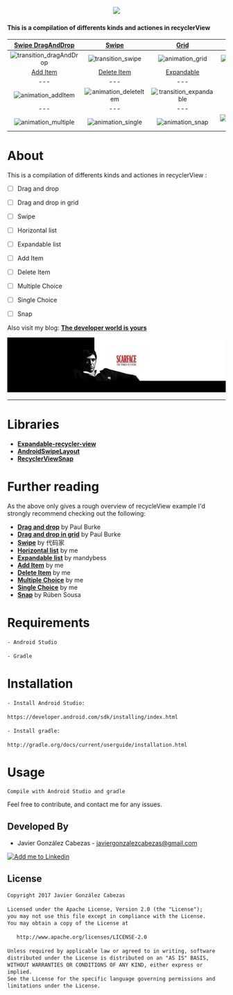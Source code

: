 
<p align="center">
 <img src="https://github.com/CabezasGonzalezJavier/FullRecycleView/blob/master/title.png" />
 <h4>This is a compilation of differents kinds and actiones in recyclerView</h4>
</p>




| [Swipe DragAndDrop](https://github.com/thedeveloperworldisyours/FullRecycleView/tree/master/app/src/main/java/com/thedeveloperworldisyours/fullrecycleview/dragandswipe) | [Swipe](https://github.com/thedeveloperworldisyours/FullRecycleView/tree/master/app/src/main/java/com/thedeveloperworldisyours/fullrecycleview/swipe) | [Grid](https://github.com/thedeveloperworldisyours/FullRecycleView/blob/master/app/src/main/java/com/thedeveloperworldisyours/fullrecycleview/dragandswipe) | [Horizontal](https://github.com/thedeveloperworldisyours/FullRecycleView/tree/master/app/src/main/java/com/thedeveloperworldisyours/fullrecycleview/horizontal)|
| :---:        |     :---:      |     :---:       |     :---:      |
| ![transition_dragAndDrop](https://github.com/thedeveloperworldisyours/FullRecycleView/blob/master/DragAndDrop.gif) | ![transition_swipe](https://github.com/thedeveloperworldisyours/FullRecycleView/blob/master/Swipe.gif)| ![animation_grid](https://github.com/thedeveloperworldisyours/FullRecycleView/blob/master/Horizontal.gif)| ![animation_horizontal](https://github.com/thedeveloperworldisyours/FullRecycleView/blob/master/Horizontal.gif)| 
|[Add Item](https://github.com/thedeveloperworldisyours/FullRecycleView/tree/master/app/src/main/java/com/thedeveloperworldisyours/fullrecycleview/vertical) | [Delete Item](https://github.com/thedeveloperworldisyours/FullRecycleView/tree/master/app/src/main/java/com/thedeveloperworldisyours/fullrecycleview/vertical)| [Expandable](https://github.com/thedeveloperworldisyours/FullRecycleView/tree/master/app/src/main/java/com/thedeveloperworldisyours/fullrecycleview/expandable) | [Menu](https://github.com/thedeveloperworldisyours/FullRecycleView/blob/master/menu.gif)|
| --- | --- | --- | --- |
|![animation_addItem](https://github.com/thedeveloperworldisyours/FullRecycleView/blob/master/addItem.gif) | ![animation_deleteItem](https://github.com/thedeveloperworldisyours/FullRecycleView/blob/master/deleteItem.gif)| ![transition_expandable](https://github.com/thedeveloperworldisyours/FullRecycleView/blob/master/expandable.gif)| ![animation_menu](https://github.com/thedeveloperworldisyours/FullRecycleView/blob/master/menu.gif)|[Multiple Choice](https://github.com/thedeveloperworldisyours/FullRecycleView/tree/master/app/src/main/java/com/thedeveloperworldisyours/fullrecycleview/multiple) | [Single Choice](https://github.com/thedeveloperworldisyours/FullRecycleView/tree/master/app/src/main/java/com/thedeveloperworldisyours/fullrecycleview/single) | [Snap](https://github.com/thedeveloperworldisyours/FullRecycleView/tree/master/app/src/main/java/com/thedeveloperworldisyours/fullrecycleview/snap) | [Sanp](https://github.com/thedeveloperworldisyours/FullRecycleView/tree/master/app/src/main/java/com/thedeveloperworldisyours/fullrecycleview/snap)|
| --- | --- | --- | --- |
|![animation_multiple](https://github.com/thedeveloperworldisyours/FullRecycleView/blob/master/multipleChoice.gif)| ![animation_single](https://github.com/thedeveloperworldisyours/FullRecycleView/blob/master/singleChoice.gif)| ![animation_snap](https://github.com/thedeveloperworldisyours/FullRecycleView/blob/master/horizontalSnap.gif)| ![animation_snap_vertical](https://github.com/thedeveloperworldisyours/FullRecycleView/blob/master/verticalSnap.gif)|

# About
  This is a compilation of differents kinds and actiones in recyclerView :
  
 - [ ] Drag and drop
 - [ ] Drag and drop in grid
 - [ ] Swipe 
 - [ ] Horizontal list
 - [ ] Expandable list
 - [ ] Add Item
 - [ ] Delete Item
 - [ ] Multiple Choice
 - [ ] Single Choice
 - [ ] Snap

  
  Also visit my blog: **[The developer world is yours](http://thedeveloperworldisyours.com)**
  
<a href="http://thedeveloperworldisyours.com/">
  <img alt="The developer world is yours" src="https://github.com/CabezasGonzalezJavier/AddTextViewButton/blob/master/TheDeveloperWordIsYours.png" />
</a>
  
---------
# Libraries

 * **[Expandable-recycler-view](https://github.com/thoughtbot/expandable-recycler-view)**
 * **[AndroidSwipeLayout](https://github.com/daimajia/AndroidSwipeLayout)**
 * **[RecyclerViewSnap](https://github.com/rubensousa/RecyclerViewSnap)**
 
# Further reading

  As the above only gives a rough overview of recycleView example I'd strongly recommend checking out the following:
  * **[Drag and drop](https://medium.com/@ipaulpro/drag-and-swipe-with-recyclerview-b9456d2b1aaf#.984ilzuek)** by Paul Burke
  * **[Drag and drop in grid](https://medium.com/@ipaulpro/drag-and-swipe-with-recyclerview-6a6f0c422efd#.s4r12j9rk)** by Paul Burke
  * **[Swipe](https://github.com/daimajia/AndroidSwipeLayout)** by 代码家
  * **[Horizontal list](http://thedeveloperworldisyours.com/android/horizontal-listview-on-android/#sthash.iYuy7X5R.dpbs)** by me
  * **[Expandable list](https://github.com/thoughtbot/expandable-recycler-view)** by mandybess
  * **[Add Item](http://thedeveloperworldisyours.com)** by me
  * **[Delete Item](http://thedeveloperworldisyours.com)** by me
  * **[Multiple Choice](http://thedeveloperworldisyours.com/android/multiple-choice-recyclerview/#sthash.aD5rVYfB.dpbs)** by me
  * **[Single Choice](http://thedeveloperworldisyours.com/android/single-choice-recyclerview/#sthash.NWIoNAeD.dpbs)** by me
  * **[Snap](https://github.com/rubensousa/RecyclerViewSnap/blob/master/README.md)** by Rúben Sousa
  
# Requirements

    - Android Studio

    - Gradle


# Installation

    - Install Android Studio:

    https://developer.android.com/sdk/installing/index.html

    - Install gradle:

    http://gradle.org/docs/current/userguide/installation.html

# Usage
    Compile with Android Studio and gradle


Feel free to contribute, and contact me for any issues.

Developed By
------------
* Javier González Cabezas - <javiergonzalezcabezas@gmail.com>

<a href="https://es.linkedin.com/in/javier-gonz%C3%A1lez-cabezas-8b4b2231">
  <img alt="Add me to Linkedin" src="https://github.com/JorgeCastilloPrz/EasyMVP/blob/master/art/linkedin.png" />
</a>

License
-------

    Copyright 2017 Javier González Cabezas

    Licensed under the Apache License, Version 2.0 (the "License");
    you may not use this file except in compliance with the License.
    You may obtain a copy of the License at

       http://www.apache.org/licenses/LICENSE-2.0

    Unless required by applicable law or agreed to in writing, software
    distributed under the License is distributed on an "AS IS" BASIS,
    WITHOUT WARRANTIES OR CONDITIONS OF ANY KIND, either express or implied.
    See the License for the specific language governing permissions and
    limitations under the License.

[dragandswipe]: https://github.com/thedeveloperworldisyours/FullRecycleView/tree/master/app/src/main/java/com/thedeveloperworldisyours/fullrecycleview/dragandswipe
[swipe]: https://github.com/thedeveloperworldisyours/FullRecycleView/tree/master/app/src/main/java/com/thedeveloperworldisyours/fullrecycleview/swipe
[horizontal]: https://github.com/thedeveloperworldisyours/FullRecycleView/tree/master/app/src/main/java/com/thedeveloperworldisyours/fullrecycleview/horizontal
[add]: https://github.com/thedeveloperworldisyours/FullRecycleView/tree/master/app/src/main/java/com/thedeveloperworldisyours/fullrecycleview/vertical
[delete]: https://github.com/thedeveloperworldisyours/FullRecycleView/tree/master/app/src/main/java/com/thedeveloperworldisyours/fullrecycleview/vertical
[expandable]: https://github.com/thedeveloperworldisyours/FullRecycleView/tree/master/app/src/main/java/com/thedeveloperworldisyours/fullrecycleview/expandable
[menu]: https://github.com/thedeveloperworldisyours/FullRecycleView/blob/master/menu.gif
[multiple]: https://github.com/thedeveloperworldisyours/FullRecycleView/tree/master/app/src/main/java/com/thedeveloperworldisyours/fullrecycleview/multiple
[single]: https://github.com/thedeveloperworldisyours/FullRecycleView/tree/master/app/src/main/java/com/thedeveloperworldisyours/fullrecycleview/single
[snap]: https://github.com/thedeveloperworldisyours/FullRecycleView/tree/master/app/src/main/java/com/thedeveloperworldisyours/fullrecycleview/snap


[transition_dragAndDrop]: https://github.com/thedeveloperworldisyours/FullRecycleView/blob/master/DragAndDrop.gif
[transition_swipe]: https://github.com/thedeveloperworldisyours/FullRecycleView/blob/master/Swipe.gif
[animation_grid]: https://github.com/thedeveloperworldisyours/FullRecycleView/blob/master/Grid.gif
[animation_horizontal]: https://github.com/thedeveloperworldisyours/FullRecycleView/blob/master/Horizontal.gif

[transition_expandable]: https://github.com/thedeveloperworldisyours/FullRecycleView/blob/master/expandable.gif
[animation_addItem]: https://github.com/thedeveloperworldisyours/FullRecycleView/blob/master/addItem.gif
[animation_deleteItem]: https://github.com/thedeveloperworldisyours/FullRecycleView/blob/master/deleteItem.gif
[animation_menu]: https://github.com/thedeveloperworldisyours/FullRecycleView/blob/master/menu.gif

[animation_multiple]: https://github.com/thedeveloperworldisyours/FullRecycleView/blob/master/multipleChoice.gif
[animation_single]: https://github.com/thedeveloperworldisyours/FullRecycleView/blob/master/singleChoice.gif
[animation_snap]: https://github.com/thedeveloperworldisyours/FullRecycleView/blob/master/horizontalSnap.gif
[animation_snap_vertical]: https://github.com/thedeveloperworldisyours/FullRecycleView/blob/master/verticalSnap.gif
